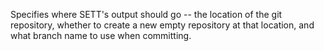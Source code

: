 Specifies where SETT's output should go -- the location of the git repository, whether to create a new empty repository at that location, and what branch name to use when committing. 